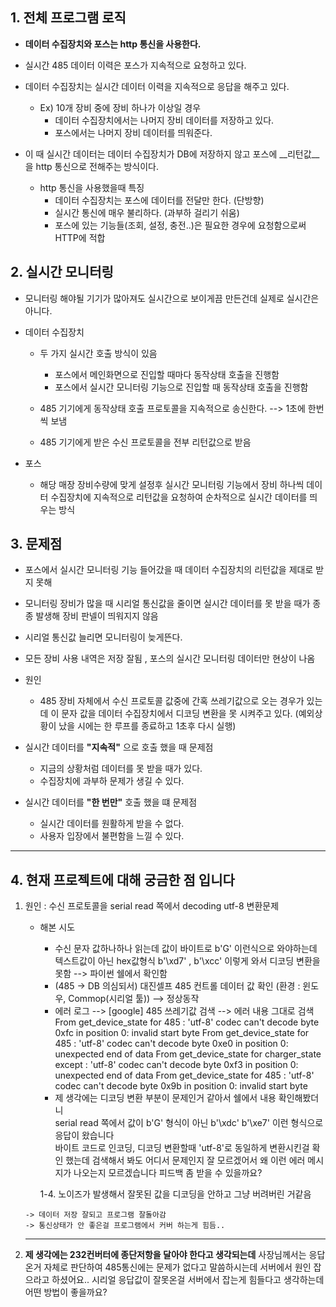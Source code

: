 ## __1. 전체 프로그램 로직__

- __데이터 수집장치와 포스는 http 통신을 사용한다.__

- 실시간 485 데이터 이력은 포스가 지속적으로 요청하고 있다. 

- 데이터 수집장치는 실시간 데이터 이력을 지속적으로 응답을 해주고 있다.

  - Ex) 10개 장비 중에 장비 하나가 이상일 경우 
    - 데이터 수집장치에서는 나머지 장비 데이터를 저장하고 있다.
    - 포스에서는 나머지 장비 데이터를 띄워준다.

  

- 이 때 실시간 데이터는 데이터 수집장치가 DB에 저장하지 않고 포스에 __리턴값__을 http 통신으로 전해주는 방식이다. 

  - http 통신을 사용했을때 특징
    - 데이터 수집장치는 포스에 데이터를 전달만 한다. (단방향)
    - 실시간 통신에 매우 불리하다. (과부하 걸리기 쉬움)
    - 포스에 있는 기능들(조회, 설정, 충전..)은 필요한 경우에 요청함으로써 HTTP에 적합



## 2. 실시간 모니터링

- 모니터링 해야될 기기가 많아져도 실시간으로 보이게끔 만든건데 실제로 실시간은 아니다. 

- 데이터 수집장치

  - 두 가지 실시간 호출 방식이 있음

    - 포스에서 메인화면으로 진입할 때마다 동작상태 호출을 진행함 
    - 포스에서 실시간 모니터링 기능으로 진입할 때 동작상태 호출을 진행함 

    

  - 485 기기에게 동작상태 호출 프로토콜을 지속적으로 송신한다.  --> 1초에 한번씩 보냄

  - 485 기기에게 받은 수신 프로토콜을 전부 리턴값으로 받음



- 포스
  - 해당 매장 장비수량에 맞게 설정후 실시간 모니터링 기능에서 장비 하나씩 데이터 수집장치에 지속적으로 리턴값을 요청하여 순차적으로 실시간 데이터를 띄우는 방식





## 3. 문제점



- 포스에서 실시간 모니터링 기능 들어갔을 때 데이터 수집장치의 리턴값을 제대로 받지 못해 

- 모니터링 장비가 많을 때 시리얼 통신값을 줄이면  실시간 데이터를 못 받을 때가 종종 발생해 장비 판넬이 띄워지지 않음 

- 시리얼 통신값 늘리면 모니터링이 늦게뜬다.

- 모든 장비 사용 내역은 저장 잘됨 , 포스의 실시간 모니터링 데이터만 현상이 나옴 

  

- 원인

  - 485 장비 자체에서 수신 프로토콜 값중에 간혹 쓰레기값으로 오는 경우가 있는데 이 문자 값을 데이터 수집장치에서 디코딩 변환을 못 시켜주고 있다. (예외상황이 났을 시에는 한 루프를 종료하고 1초후 다시 실행)



- 실시간 데이터를 __"지속적"__ 으로 호출 했을 때 문제점

  - 지금의 상황처럼 데이터를 못 받을 때가 있다.
  - 수집장치에 과부하 문제가 생길 수 있다. 

  

- 실시간 데이터를 __"한 번만"__ 호출 했을 떄 문제점

  - 실시간 데이터를 원활하게 받을 수 없다.
  - 사용자 입장에서 불편함을 느낄 수 있다.
  
  

***



## 4. 현재 프로젝트에 대해 궁금한 점 입니다 

1. 원인 : 수신 프로토콜을 serial read 쪽에서 decoding utf-8 변환문제 

   - 해본 시도 

     -  수신 문자 값하나하나 읽는데 값이 바이트로 b'G' 이런식으로 와야하는데 텍스트값이 아닌 hex값형식 b'\xd7' , b'\xcc' 이렇게 와서 디코딩 변환을 못함 --> 파이썬 쉘에서 확인함
     - (485 -> DB 의심되서) 대진셀프 485 컨트롤 데이터 값 확인 (환경 : 윈도우, Commop(시리얼 툴)) --> 정상동작
     - 에러 로그 --> [google] 485 쓰레기값 검색 --> 에러 내용 그대로 검색 
       From get_device_state for 485 :  'utf-8' codec can't decode byte 0xfc in position 0: invalid start byte 
       From get_device_state for 485 :  'utf-8' codec can't decode byte 0xe0 in position 0: unexpected end of data
       From get_device_state for charger_state except :  'utf-8' codec can't decode byte 0xf3 in position 0: unexpected end of data
       From get_device_state for 485 :  'utf-8' codec can't decode byte 0x9b in position 0: invalid start byte
     - 제 생각에는 디코딩 변환 부분이 문제인거 같아서 쉘에서 내용 확인해봤더니  
       serial read 쪽에서 값이 b'G' 형식이 아닌 b'\xdc' b'\xe7' 이런 형식으로 응답이 왔습니다  
       바이트 코드로 인코딩, 디코딩 변환할때 'utf-8'로 동일하게 변환시킨걸 확인 했는데 
       검색해서 봐도 어디서 문제인지 잘 모르겠어서 왜 이런 에러 메시지가 나오는지 모르겠습니다 피드백 좀 받을 수 있을까요?

     

     1-4. 노이즈가 발생해서 잘못된 값을 디코딩을 안하고 그냥 버려버린 거같음 

   ```
   -> 데이터 저장 잘되고 프로그램 잘돌아감
   -> 통신상태가 안 좋은걸 프로그램에서 커버 하는게 힘듬..
   ```

   

   ***

   

2. __제 생각에는 232컨버터에 종단저항을 달아야 한다고 생각되는데__ 사장님께서는 응답온거 자체로 판단하여 485통신에는 문제가 없다고 말씀하시는데 서버에서 원인 잡으라고 하셨어요.. 시리얼 응답값이 잘못온걸 서버에서 잡는게 힘들다고 생각하는데 어떤 방법이 좋을까요?

